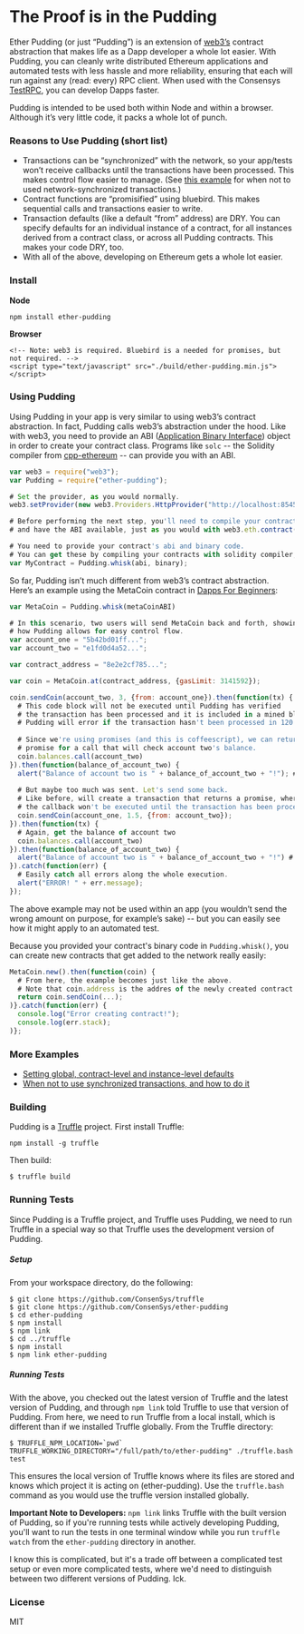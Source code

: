 # The Proof is in the Pudding

Ether Pudding (or just “Pudding”) is an extension of [web3’s](https://github.com/ethereum/web3.js/tree/master) contract abstraction that makes life as a Dapp developer a whole lot easier. With Pudding, you can cleanly write distributed Ethereum applications and automated tests with less hassle and more reliability, ensuring that each will run against any (read: every) RPC client. When used with the Consensys [TestRPC](https://github.com/ConsenSys/testrpc), you can develop Dapps faster.

Pudding is intended to be used both within Node and within a browser. Although it’s very little code, it packs a whole lot of punch.  

### Reasons to Use Pudding (short list)
* Transactions can be “synchronized” with the network, so your app/tests won’t receive callbacks until the transactions have been processed. This makes control flow easier to manage. (See [this example](https://github.com/ConsenSys/ether-pudding/wiki/When-not-to-use-synchronized-transactions,-and-how-to-do-it) for when not to used network-synchronized transactions.)
* Contract functions are “promisified” using bluebird. This makes sequential calls and transactions easier to write.
* Transaction defaults (like a default “from” address) are DRY. You can specify defaults for an individual instance of a contract, for all instances derived from a contract class, or across all Pudding contracts. This makes your code DRY, too.
* With all of the above, developing on Ethereum gets a whole lot easier.    

### Install

**Node**
```
npm install ether-pudding
```

**Browser**
```
<!-- Note: web3 is required. Bluebird is a needed for promises, but not required. -->
<script type="text/javascript" src="./build/ether-pudding.min.js"></script>
```

### Using Pudding

Using Pudding in your app is very similar to using web3’s contract abstraction. In fact, Pudding calls web3’s abstraction under the hood. Like with web3, you need to provide an ABI ([Application Binary Interface](https://github.com/ethereum/wiki/wiki/Ethereum-Contract-ABI)) object in order to create your contract class. Programs like `solc` -- the Solidity compiler from [cpp-ethereum](https://github.com/ethereum/cpp-ethereum) -- can provide you with an ABI.

```javascript
var web3 = require("web3");
var Pudding = require("ether-pudding");

# Set the provider, as you would normally. 
web3.setProvider(new web3.Providers.HttpProvider("http://localhost:8545"));

# Before performing the next step, you'll need to compile your contract
# and have the ABI available, just as you would with web3.eth.contract().

# You need to provide your contract's abi and binary code.
# You can get these by compiling your contracts with solidity compiler, solc.
var MyContract = Pudding.whisk(abi, binary);
```

So far, Pudding isn’t much different from web3’s contract abstraction. Here’s an example using the MetaCoin contract in [Dapps For Beginners](https://dappsforbeginners.wordpress.com/tutorials/your-first-dapp/):

```javascript
var MetaCoin = Pudding.whisk(metaCoinABI)

# In this scenario, two users will send MetaCoin back and forth, showing
# how Pudding allows for easy control flow. 
var account_one = "5b42bd01ff...";
var account_two = "e1fd0d4a52...";

var contract_address = "8e2e2cf785...";

var coin = MetaCoin.at(contract_address, {gasLimit: 3141592});

coin.sendCoin(account_two, 3, {from: account_one}).then(function(tx) {
  # This code block will not be executed until Pudding has verified 
  # the transaction has been processed and it is included in a mined block.
  # Pudding will error if the transaction hasn't been processed in 120 seconds.
  
  # Since we're using promises (and this is coffeescript), we can return a 
  # promise for a call that will check account two's balance.
  coin.balances.call(account_two)
}).then(function(balance_of_account_two) {
  alert("Balance of account two is " + balance_of_account_two + "!"); # => 3
  
  # But maybe too much was sent. Let's send some back.
  # Like before, will create a transaction that returns a promise, where
  # the callback won't be executed until the transaction has been processed.
  coin.sendCoin(account_one, 1.5, {from: account_two});
}).then(function(tx) {
  # Again, get the balance of account two
  coin.balances.call(account_two)
}).then(function(balance_of_account_two) {
  alert("Balance of account two is " + balance_of_account_two + "!") # => 1.5
}).catch(function(err) {
  # Easily catch all errors along the whole execution.
  alert("ERROR! " + err.message);
});
```

The above example may not be used within an app (you wouldn’t send the wrong amount on purpose, for example’s sake) -- but you can easily see how it might apply to an automated test.

Because you provided your contract's binary code in `Pudding.whisk()`, you can create new contracts that get added to the network really easily:

```javascript
MetaCoin.new().then(function(coin) {
  # From here, the example becomes just like the above.
  # Note that coin.address is the addres of the newly created contract.
  return coin.sendCoin(...);
)}.catch(function(err) {
  console.log("Error creating contract!");
  console.log(err.stack);
)};
```

### More Examples

* [Setting global, contract-level and instance-level defaults](https://github.com/ConsenSys/ether-pudding/wiki/Setting-global,-contract-level-and-instance-level-defaults)
* [When not to use synchronized transactions, and how to do it](https://github.com/ConsenSys/ether-pudding/wiki/When-not-to-use-synchronized-transactions,-and-how-to-do-it)

### Building

Pudding is a [Truffle](https://github.com/ConsenSys/truffle) project. First install Truffle:

```
npm install -g truffle
```

Then build: 

```
$ truffle build
```

### Running Tests

Since Pudding is a Truffle project, and Truffle uses Pudding, we need to run Truffle in a special way so that Truffle uses the development version of Pudding.

##### Setup

From your workspace directory, do the following:

```
$ git clone https://github.com/ConsenSys/truffle
$ git clone https://github.com/ConsenSys/ether-pudding
$ cd ether-pudding
$ npm install
$ npm link
$ cd ../truffle
$ npm install
$ npm link ether-pudding 
```

##### Running Tests

With the above, you checked out the latest version of Truffle and the latest version of Pudding, and through `npm link` told Truffle to use that version of Pudding. From here, we need to run Truffle from a local install, which is different than if we installed Truffle globally. From the Truffle directory:

```
$ TRUFFLE_NPM_LOCATION=`pwd` TRUFFLE_WORKING_DIRECTORY="/full/path/to/ether-pudding" ./truffle.bash test 
```

This ensures the local version of Truffle knows where its files are stored and knows which project it is acting on (ether-pudding). Use the `truffle.bash` command as you would use the truffle version installed globally.

**Important Note to Developers:** `npm link` links Truffle with the built version of Pudding, so if you're running tests while actively developing Pudding, you'll want to run the tests in one terminal window while you run `truffle watch` from the `ether-pudding` directory in another.

I know this is complicated, but it's a trade off between a complicated test setup or even more complicated tests, where we'd need to distinguish between two different versions of Pudding. Ick.

### License

MIT
